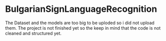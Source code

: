 # BulgarianSignLanguageRecognition
The Dataset and the models are too big to be uploded so i did not upload them.
The project is not finished yet so the keep in mind that the code is not cleaned and structured yet.
